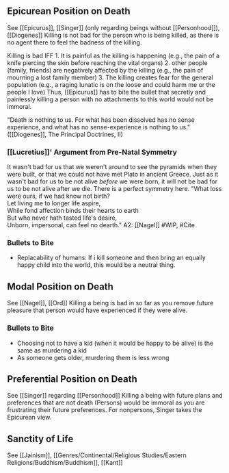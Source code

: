 

## Epicurean Position on Death
See [[Epicurus]], [[Singer]] (only regarding beings without [[Personhood]]), [[Diogenes]]
Killing is not bad for the person who is being killed, as there is no agent there to feel the badness of the killing.

Killing is bad IFF
	1. It is painful as the killing is happening (e.g., the pain of a knife piercing the skin before reaching the vital organs)
	2. other people (family, friends) are negatively affected by the killing (e.g., the pain of mourning a lost family member)
	3.  The killing creates fear for the general population (e.g., a raging lunatic is on the loose and could harm me or the people I love)
	Thus, [[Epicurus]] has to bite the bullet that secretly and painlessly killing a person with no attachments to this world would not be immoral.

"Death is nothing to us. For what has been dissolved has no sense experience, and what has no sense-experience is nothing to us." ([[Diogenes]], The Principal Doctrines, II)

### [[Lucretius]]' Argument from Pre-Natal Symmetry
It wasn't bad for us that we weren't around to see the pyramids when they were built, or that we could not have met Plato in ancient Greece. Just as it wasn't bad for us to be not alive *before* we were born, it will not be bad for us to be not alive after we die. There is a perfect symmetry here.
	"What loss were ours, if we had know not birth?  
	Let living me to longer life aspire,  
	While fond affection binds their hearts to earth  
	But who never hath tasted life's desire,  
	Unborn, impersonal, can feel no dearth."
		A2: [[Nagel]] #WIP, #Cite 

### Bullets to Bite
- Replacability of humans: If i kill someone and then bring an equally happy child into the world, this would be a neutral thing. 

## Modal Position on Death
See [[Nagel]], [[Ord]]
Killing a being is bad in so far as you remove future pleasure that person would have experienced if they were alive.

### Bullets to Bite
- Choosing not to have a kid (when it would be happy to be alive) is the same as murdering a kid
- As someone gets older, murdering them is less wrong

## Preferential Position on Death
See [[Singer]] regarding [[Personhood]]
Killing a being with future plans and preferences that are not death (Persons) would be immoral as you are frustrating their future preferences. For nonpersons, Singer takes the Epicurean view.

## Sanctity of Life
See [[Jainism]], [[Genres/Continental/Religious Studies/Eastern Religions/Buddhism/Buddhism]], [[Kant]]
